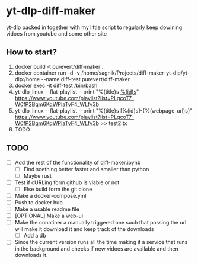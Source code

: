 # yt-dlp-diff-maker

yt-dlp packed in together with my little script to regularly keep dowining vidoes from youtube and some other site

## How to start?

  1. docker build -t purevert/diff-maker .
  2. docker container run -d  -v /home/sagnik/Projects/diff-maker-yt-dlp/yt-dlp:/home --name diff-test purevert/diff-maker
  3. docker exec -it diff-test /bin/bash
  4. yt-dlp_linux --flat-playlist --print "%(title)s [%(id)s](%(webpage_url))" <https://www.youtube.com/playlist?list=PLgcoT7-W0fP2Bqm6KqWPIaTvF4_WLfv3b>
  5. yt-dlp_linux --flat-playlist --print "%(title)s [%(id)s]-{%(webpage_url)s}" <https://www.youtube.com/playlist?list=PLgcoT7-W0fP2Bqm6KqWPIaTvF4_WLfv3b> >> test2.tx
  6. TODO

## TODO

- [ ] Add the rest of the functionality of diff-maker.ipynb
  - [ ] Find soething better faster and smaller than python
  - [ ] Maybe rust
- [ ] Test if cURLing form github is viable or not
  - [ ] Else build form the git clone
- [ ] Make a docker-compose.yml
- [ ] Push to docker hub
- [ ] Make a usable readme file
- [ ] [OPTIONAL] Make a web-ui
- [ ] Make the conatiner a manually triggered one such that passing the url will make it download it and keep track of the downloads
  - [ ] Add a db
- [ ] Since the current version runs all the time making it a service that runs in the background and checks if new vidoes are available and then downloads it.
